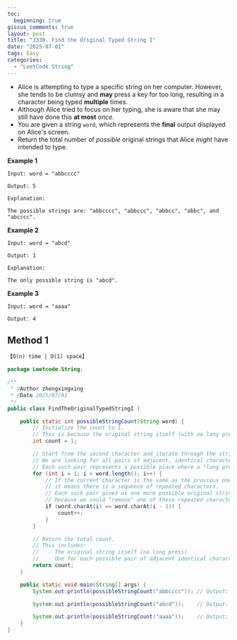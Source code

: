 ```yaml
---
toc:
  beginning: true
giscus_comments: true
layout: post
title: "3330. Find the Original Typed String I"
date: "2025-07-01"
tags: Easy
categories:
  - "LeetCode String"
---
```


- Alice is attempting to type a specific string on her computer. However, she tends to be clumsy and **may** press a key for too long, resulting in a character being typed **multiple** times.
- Although Alice tried to focus on her typing, she is aware that she may still have done this **at most** *once*.
- You are given a string `word`, which represents the **final** output displayed on Alice's screen.
- Return the total number of *possible* original strings that Alice *might* have intended to type.

**Example 1**

```
Input: word = "abbcccc"

Output: 5

Explanation:

The possible strings are: "abbcccc", "abbccc", "abbcc", "abbc", and "abcccc".
```

**Example 2**

```
Input: word = "abcd"

Output: 1

Explanation:

The only possible string is "abcd".
```

**Example 3**

```
Input: word = "aaaa"

Output: 4
```

## Method 1

```tex
【O(n) time | O(1) space】
```

```java
package Leetcode.String;

/**
 * @Author zhengxingxing
 * @Date 2025/07/01
 */
public class FindTheOriginalTypedStringI {

    public static int possibleStringCount(String word) {
        // Initialize the count to 1.
        // This is because the original string itself (with no long press at all) is always a valid possibility.
        int count = 1;

        // Start from the second character and iterate through the string.
        // We are looking for all pairs of adjacent, identical characters.
        // Each such pair represents a possible place where a "long press" could have occurred.
        for (int i = 1; i < word.length(); i++) {
            // If the current character is the same as the previous one,
            // it means there is a sequence of repeated characters.
            // Each such pair gives us one more possible original string,
            // because we could "remove" one of these repeated characters (simulating that the long press happened here).
            if (word.charAt(i) == word.charAt(i - 1)) {
                count++;
            }
        }

        // Return the total count.
        // This includes:
        //   - The original string itself (no long press)
        //   - One for each possible pair of adjacent identical characters (where a long press could have happened)
        return count;
    }

    public static void main(String[] args) {
        System.out.println(possibleStringCount("abbcccc")); // Output: 5

        System.out.println(possibleStringCount("abcd"));    // Output: 1

        System.out.println(possibleStringCount("aaaa"));    // Output: 4
    }
}

```





